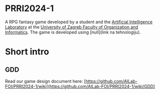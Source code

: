 # PRRI2024-1
A RPG fantasy game developed by a student and the [Artificial Intelligence Laboratory](https://ai.foi.hr/) at the [University of Zagreb Faculty of Organization and Informatics](https://www.foi.unizg.hr/). The game is developed using [null](link na tehnologiju).

# Short intro

## GDD 
Read our game design document here: [https://github.com/AILab-FOI/PRRI2024-1/wiki](https://github.com/AILab-FOI/PRRI2024-1/wiki/GDD)
